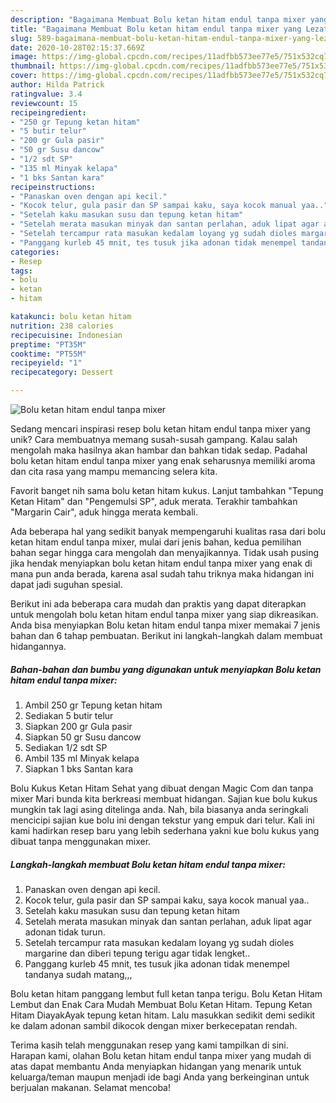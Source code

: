 ```yaml
---
description: "Bagaimana Membuat Bolu ketan hitam endul tanpa mixer yang Lezat Sekali"
title: "Bagaimana Membuat Bolu ketan hitam endul tanpa mixer yang Lezat Sekali"
slug: 589-bagaimana-membuat-bolu-ketan-hitam-endul-tanpa-mixer-yang-lezat-sekali
date: 2020-10-28T02:15:37.669Z
image: https://img-global.cpcdn.com/recipes/11adfbb573ee77e5/751x532cq70/bolu-ketan-hitam-endul-tanpa-mixer-foto-resep-utama.jpg
thumbnail: https://img-global.cpcdn.com/recipes/11adfbb573ee77e5/751x532cq70/bolu-ketan-hitam-endul-tanpa-mixer-foto-resep-utama.jpg
cover: https://img-global.cpcdn.com/recipes/11adfbb573ee77e5/751x532cq70/bolu-ketan-hitam-endul-tanpa-mixer-foto-resep-utama.jpg
author: Hilda Patrick
ratingvalue: 3.4
reviewcount: 15
recipeingredient:
- "250 gr Tepung ketan hitam"
- "5 butir telur"
- "200 gr Gula pasir"
- "50 gr Susu dancow"
- "1/2 sdt SP"
- "135 ml Minyak kelapa"
- "1 bks Santan kara"
recipeinstructions:
- "Panaskan oven dengan api kecil."
- "Kocok telur, gula pasir dan SP sampai kaku, saya kocok manual yaa.."
- "Setelah kaku masukan susu dan tepung ketan hitam"
- "Setelah merata masukan minyak dan santan perlahan, aduk lipat agar adonan tidak turun."
- "Setelah tercampur rata masukan kedalam loyang yg sudah dioles margarine dan diberi tepung terigu agar tidak lengket.."
- "Panggang kurleb 45 mnit, tes tusuk jika adonan tidak menempel tandanya sudah matang,,,"
categories:
- Resep
tags:
- bolu
- ketan
- hitam

katakunci: bolu ketan hitam 
nutrition: 238 calories
recipecuisine: Indonesian
preptime: "PT35M"
cooktime: "PT55M"
recipeyield: "1"
recipecategory: Dessert

---
```



![Bolu ketan hitam endul tanpa mixer](https://img-global.cpcdn.com/recipes/11adfbb573ee77e5/751x532cq70/bolu-ketan-hitam-endul-tanpa-mixer-foto-resep-utama.jpg)

Sedang mencari inspirasi resep bolu ketan hitam endul tanpa mixer yang unik? Cara membuatnya memang susah-susah gampang. Kalau salah mengolah maka hasilnya akan hambar dan bahkan tidak sedap. Padahal bolu ketan hitam endul tanpa mixer yang enak seharusnya memiliki aroma dan cita rasa yang mampu memancing selera kita.

Favorit banget nih sama bolu ketan hitam kukus. Lanjut tambahkan &#34;Tepung Ketan Hitam&#34; dan &#34;Pengemulsi SP&#34;, aduk merata. Terakhir tambahkan &#34;Margarin Cair&#34;, aduk hingga merata kembali.

Ada beberapa hal yang sedikit banyak mempengaruhi kualitas rasa dari bolu ketan hitam endul tanpa mixer, mulai dari jenis bahan, kedua pemilihan bahan segar hingga cara mengolah dan menyajikannya. Tidak usah pusing jika hendak menyiapkan bolu ketan hitam endul tanpa mixer yang enak di mana pun anda berada, karena asal sudah tahu triknya maka hidangan ini dapat jadi suguhan spesial.


Berikut ini ada beberapa cara mudah dan praktis yang dapat diterapkan untuk mengolah bolu ketan hitam endul tanpa mixer yang siap dikreasikan. Anda bisa menyiapkan Bolu ketan hitam endul tanpa mixer memakai 7 jenis bahan dan 6 tahap pembuatan. Berikut ini langkah-langkah dalam membuat hidangannya.

<!--inarticleads1-->

##### Bahan-bahan dan bumbu yang digunakan untuk menyiapkan Bolu ketan hitam endul tanpa mixer:

1. Ambil 250 gr Tepung ketan hitam
1. Sediakan 5 butir telur
1. Siapkan 200 gr Gula pasir
1. Siapkan 50 gr Susu dancow
1. Sediakan 1/2 sdt SP
1. Ambil 135 ml Minyak kelapa
1. Siapkan 1 bks Santan kara


Bolu Kukus Ketan Hitam Sehat yang dibuat dengan Magic Com dan tanpa mixer Mari bunda kita berkreasi membuat hidangan. Sajian kue bolu kukus mungkin tak lagi asing ditelinga anda. Nah, bila biasanya anda seringkali mencicipi sajian kue bolu ini dengan tekstur yang empuk dari telur. Kali ini kami hadirkan resep baru yang lebih sederhana yakni kue bolu kukus yang dibuat tanpa menggunakan mixer. 

<!--inarticleads2-->

##### Langkah-langkah membuat Bolu ketan hitam endul tanpa mixer:

1. Panaskan oven dengan api kecil.
1. Kocok telur, gula pasir dan SP sampai kaku, saya kocok manual yaa..
1. Setelah kaku masukan susu dan tepung ketan hitam
1. Setelah merata masukan minyak dan santan perlahan, aduk lipat agar adonan tidak turun.
1. Setelah tercampur rata masukan kedalam loyang yg sudah dioles margarine dan diberi tepung terigu agar tidak lengket..
1. Panggang kurleb 45 mnit, tes tusuk jika adonan tidak menempel tandanya sudah matang,,,


Bolu ketan hitam panggang lembut full ketan tanpa terigu. Bolu Ketan Hitam Lembut dan Enak Cara Mudah Membuat Bolu Ketan Hitam. Tepung Ketan Hitam DiayakAyak tepung ketan hitam. Lalu masukkan sedikit demi sedikit ke dalam adonan sambil dikocok dengan mixer berkecepatan rendah. 

Terima kasih telah menggunakan resep yang kami tampilkan di sini. Harapan kami, olahan Bolu ketan hitam endul tanpa mixer yang mudah di atas dapat membantu Anda menyiapkan hidangan yang menarik untuk keluarga/teman maupun menjadi ide bagi Anda yang berkeinginan untuk berjualan makanan. Selamat mencoba!
